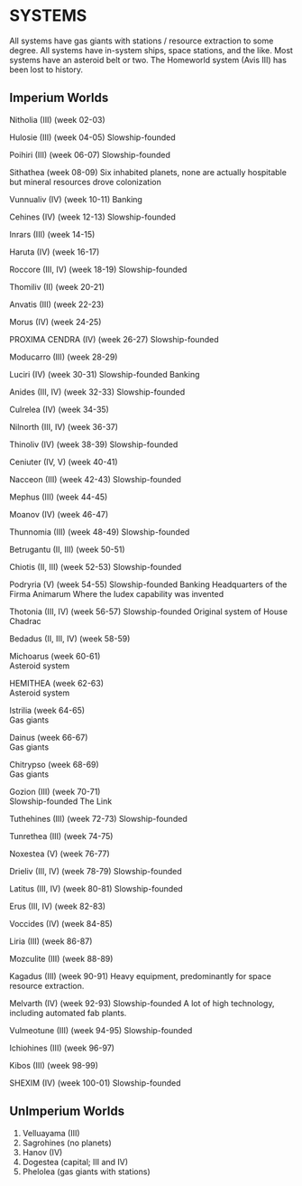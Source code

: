# SYSTEMS

All systems have gas giants with stations / resource extraction to some degree. All systems have in-system ships, space stations, and the like. Most systems have an asteroid belt or two. The Homeworld system (Avis III) has been lost to history.


## Imperium Worlds

Nitholia (III) (week 02-03)

Hulosie (III) (week 04-05)
Slowship-founded

Poihiri (III) (week 06-07)
Slowship-founded

Sithathea (week 08-09)
Six inhabited planets, none are actually hospitable but mineral resources drove colonization

Vunnualiv (IV) (week 10-11)
Banking

Cehines (IV) (week 12-13)
Slowship-founded

Inrars (III) (week 14-15)

Haruta (IV) (week 16-17)

Roccore (III, IV) (week 18-19)
Slowship-founded

Thomiliv (II) (week 20-21)

Anvatis (III) (week 22-23)

Morus (IV) (week 24-25)

PROXIMA CENDRA (IV) (week 26-27)
Slowship-founded

Moducarro (III) (week 28-29)

Luciri (IV) (week 30-31)
Slowship-founded
Banking

Anides (III, IV) (week 32-33)
Slowship-founded

Culrelea (IV) (week 34-35)

Nilnorth (III, IV) (week 36-37)

Thinoliv (IV) (week 38-39)
Slowship-founded

Ceniuter (IV, V) (week 40-41)

Nacceon (III) (week 42-43)
Slowship-founded

Mephus (III) (week 44-45)

Moanov (IV) (week 46-47)

Thunnomia (III) (week 48-49)
Slowship-founded

Betrugantu (II, III) (week 50-51)

Chiotis (II, III) (week 52-53)
Slowship-founded

Podryria (V) (week 54-55)
Slowship-founded
Banking
Headquarters of the Firma Animarum 
Where the Iudex capability was invented

Thotonia (III, IV) (week 56-57)
Slowship-founded
Original system of House Chadrac

Bedadus (II, III, IV) (week 58-59)

Michoarus (week 60-61)  
Asteroid system

HEMITHEA (week 62-63)  
Asteroid system
	
Istrilia (week 64-65)  
Gas giants

Dainus (week 66-67)  
Gas giants

Chitrypso (week 68-69)  
Gas giants

Gozion (III) (week 70-71)  
Slowship-founded
The Link

Tuthehines (III) (week 72-73)
Slowship-founded

Tunrethea (III) (week 74-75)

Noxestea (V) (week 76-77)

Drieliv (III, IV) (week 78-79)
Slowship-founded

Latitus (III, IV) (week 80-81)
Slowship-founded

Erus (III, IV) (week 82-83)

Voccides (IV) (week 84-85)

Liria (III) (week 86-87)

Mozculite (III) (week 88-89)

Kagadus (III) (week 90-91)
Heavy equipment, predominantly for space resource extraction. 

Melvarth (IV) (week 92-93)
Slowship-founded
A lot of high technology, including automated fab plants.

Vulmeotune (III) (week 94-95)
Slowship-founded
  
Ichiohines (III) (week 96-97)  

Kibos (III) (week 98-99)

SHEXIM (IV) (week 100-01)
Slowship-founded



## UnImperium Worlds
1. Velluayama (III)
2. Sagrohines (no planets)
3. Hanov (IV)
4. Dogestea (capital; III and IV)
5. Phelolea (gas giants with stations)
